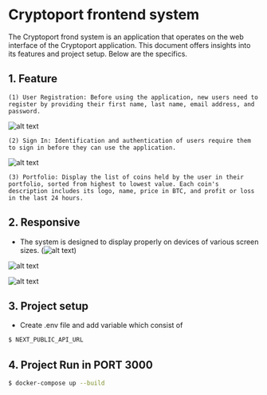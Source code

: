 # Cryptoport frontend system

The Cryptoport frond system is an application that operates on the web interface of the Cryptoport application. This document offers insights into its features and project setup. Below are the specifics.

## 1. Feature 
    (1) User Registration: Before using the application, new users need to register by providing their first name, last name, email address, and password.

![alt text](https://res.cloudinary.com/dmdxfjunb/image/upload/v1718976304/Screenshot_2567-06-21_at_20.08.00_ln1d0s.png)

    (2) Sign In: Identification and authentication of users require them to sign in before they can use the application.

![alt text](https://res.cloudinary.com/dmdxfjunb/image/upload/v1718976306/Screenshot_2567-06-21_at_20.01.58_hyb0wl.png)

    (3) Portfolio: Display the list of coins held by the user in their portfolio, sorted from highest to lowest value. Each coin's description includes its logo, name, price in BTC, and profit or loss in the last 24 hours.

## 2. Responsive
- The system is designed to display properly on devices of various screen sizes.
(![alt text](https://res.cloudinary.com/dmdxfjunb/image/upload/v1718976221/Screenshot_2567-06-21_at_20.04.09_o645xa.png))

![alt text](https://res.cloudinary.com/dmdxfjunb/image/upload/v1718976224/Screenshot_2567-06-21_at_20.04.38_x07qyz.png)

![alt text](https://res.cloudinary.com/dmdxfjunb/image/upload/v1718976218/Screenshot_2567-06-21_at_20.05.04_x98phk.png)
## 3. Project setup
- Create .env file and add variable which consist of 
```bash
$ NEXT_PUBLIC_API_URL
```
## 4. Project Run in PORT 3000
```bash
$ docker-compose up --build
```